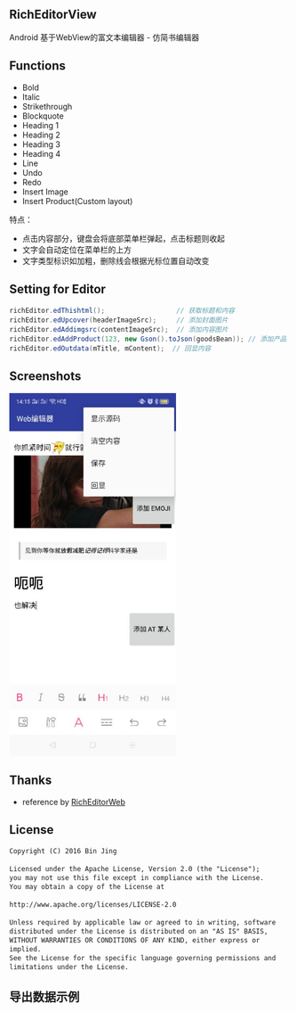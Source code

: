 ## RichEditorView
Android 基于WebView的富文本编辑器 - 仿简书编辑器

## Functions

 - Bold
 - Italic
 - Strikethrough
 - Blockquote
 - Heading 1
 - Heading 2
 - Heading 3
 - Heading 4
 - Line
 - Undo
 - Redo
 - Insert Image
 - Insert Product(Custom layout)

特点：

 - 点击内容部分，键盘会将底部菜单栏弹起，点击标题则收起
 - 文字会自动定位在菜单栏的上方
 - 文字类型标识如加粗，删除线会根据光标位置自动改变

## Setting for Editor


```java
richEditor.edThishtml();                  // 获取标题和内容
richEditor.edUpcover(headerImageSrc);     // 添加封面图片
richEditor.edAddimgsrc(contentImageSrc);  // 添加内容图片
richEditor.edAddProduct(123, new Gson().toJson(goodsBean)); // 添加产品
richEditor.edOutdata(mTitle, mContent);  // 回显内容
```

## Screenshots

<img width="300" height=“470” src="https://raw.githubusercontent.com/dazeGitHub/RichEditorView/master/file/test.jpg"></img>

## Thanks
 - reference by [RichEditorWeb](https://github.com/youlookwhat/RichEditorView)

## License
```
Copyright (C) 2016 Bin Jing

Licensed under the Apache License, Version 2.0 (the "License");
you may not use this file except in compliance with the License.
You may obtain a copy of the License at

http://www.apache.org/licenses/LICENSE-2.0

Unless required by applicable law or agreed to in writing, software
distributed under the License is distributed on an "AS IS" BASIS,
WITHOUT WARRANTIES OR CONDITIONS OF ANY KIND, either express or implied.
See the License for the specific language governing permissions and
limitations under the License.
```

## 导出数据示例

```html

```

